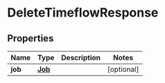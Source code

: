 

# DeleteTimeflowResponse


## Properties

| Name | Type | Description | Notes |
|------------ | ------------- | ------------- | -------------|
|**job** | [**Job**](Job.md) |  |  [optional] |



